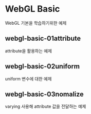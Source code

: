 # WebGL Basic

WebGL 기본을 학습하기위한 예제

## webgl-basic-01attribute

attribute을 활용하는 예제

## webgl-basic-02uniform

uniform 변수에 대한 예제

## webgl-basic-03nomalize

varying 사용해 attribute 값을 전달하는 예제

